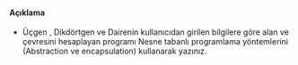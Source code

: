#### Açıklama
* Üçgen , Dikdörtgen ve Dairenin kullanıcıdan girilen bilgilere göre alan ve çevresini hesaplayan programı Nesne tabanlı programlama yöntemlerini (Abstraction ve encapsulation) kullanarak yazınız.
